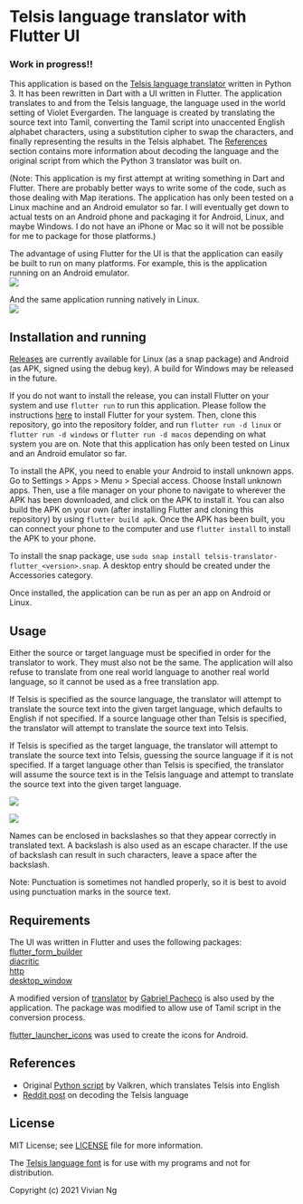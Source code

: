 # Telsis language translator with Flutter UI

### Work in progress!!

This application is based on the [Telsis language translator](https://github.com/vivian-ng/telsis_translator) written in Python 3. It has been rewritten in Dart with a UI written in Flutter. The application translates to and from the Telsis language, the language used in the world setting of Violet Evergarden. The language is created by translating the source text into Tamil, converting the Tamil script into unaccented English alphabet characters, using a substitution cipher to swap the characters, and finally representing the results in the Telsis alphabet. The [References](#references) section contains more information about decoding the language and the original script from which the Python 3 translator was built on.

(Note: This application is my first attempt at writing something in Dart and Flutter. There are probably better ways to write some of the code, such as those dealing with Map iterations. The application has only been tested on a Linux machine and an Android emulator so far. I will eventually get down to actual tests on an Android phone and packaging it for Android, Linux, and maybe Windows. I do not have an iPhone or Mac so it will not be possible for me to package for those platforms.)

The advantage of using Flutter for the UI is that the application can easily be built to run on many platforms. For example, this is the application running on an Android emulator.<br>
![](screenshots/onAndroidEmulator.png)


And the same application running natively in Linux.<br>
![](screenshots/onLinux.png)

## Installation and running
[Releases](https://github.com/vivian-ng/telsis_translator_flutter/releases) are currently available for Linux (as a snap package) and Android (as APK, signed using the debug key). A build for Windows may be released in the future.

If you do not want to install the release, you can install Flutter on your system and use `flutter run` to run this application. Please follow the instructions [here](https://flutter.dev/docs/get-started/install) to install Flutter for your system. Then, clone this repository, go into the repository folder, and run `flutter run -d linux` or `flutter run -d windows` or `flutter run -d macos` depending on what system you are on. Note that this application has only been tested on Linux and an Android emulator so far.

To install the APK, you need to enable your Android to install unknown apps. Go to Settings > Apps > Menu > Special access. Choose Install unknown apps. Then, use a file manager on your phone to navigate to wherever the APK has been downloaded, and click on the APK to install it. You can also build the APK on your own (after installing Flutter and cloning this repository) by using `flutter build apk`. Once the APK has been built, you can connect your phone to the computer and use `flutter install` to install the APK to your phone.

To install the snap package, use `sudo snap install telsis-translator-flutter_<version>.snap`. A desktop entry should be created under the Accessories category.

Once installed, the application can be run as per an app on Android or Linux.

## Usage
Either the source or target language must be specified in order for the translator to work. They must also not be the same. The application will also refuse to translate from one real world language to another real world language, so it cannot be used as a free translation app.

If Telsis is specified as the source language, the translator will attempt to translate the source text into the given target language, which defaults to English if not specified. If a source language other than Telsis is specified, the translator will attempt to translate the source text into Telsis.

If Telsis is specified as the target language, the translator will attempt to translate the source text into Telsis, guessing the source language if it is not specified. If a target language other than Telsis is specified, the translator will assume the source text is in the Telsis language and attempt to translate the source text into the given target language.

![](screenshots/fromJAtoTEL.png)


![](screenshots/fromTELtoJA.png)


Names can be enclosed in backslashes so that they appear correctly in translated text. A backslash is also used as an escape character. If the use of backslash can result in such characters, leave a space after the backslash.

Note: Punctuation is sometimes not handled properly, so it is best to avoid using punctuation marks in the source text.

## Requirements
The UI was written in Flutter and uses the following packages:<br>
[flutter_form_builder](https://pub.dev/packages/flutter_form_builder)<br>
[diacritic](https://pub.dev/packages/diacritic)<br>
[http](https://pub.dev/packages/http)<br>
[desktop_window](https://pub.dev/packages/desktop_window)<br>

A modified version of [translator](https://pub.dev/packages/translator)
by [Gabriel Pacheco](https://github.com/gabrielpacheco23) is also used by the application. The package was modified to allow use of Tamil script in the conversion process.

[flutter_launcher_icons](https://pub.dev/packages/flutter_launcher_icons) was used to create the icons for Android.

## References
- Original [Python script](https://repl.it/@ValkrenDarklock/NunkishTrans) by Valkren, which translates Telsis into English
- [Reddit post](https://www.reddit.com/r/anime/comments/88bbob/violet_evergarden_alphabet_and_language_part_2/) on decoding the Telsis language

## License
MIT License; see [LICENSE](LICENSE) file for more information.

The [Telsis language font](fonts/TelsisTyped.otf) is for use with my programs and not for distribution.


Copyright (c) 2021 Vivian Ng
